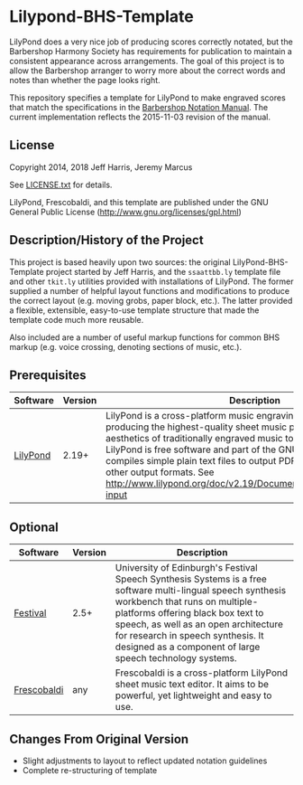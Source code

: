 # Lilypond-BHS-Template
LilyPond does a very nice job of producing scores correctly notated, but the Barbershop Harmony Society has requirements for publication to maintain a consistent appearance across arrangements. The goal of this project is to allow the Barbershop arranger to worry more about the correct words and notes than whether the page looks right.

This repository specifies a template for LilyPond to make engraved scores that match the specifications in the [Barbershop Notation Manual][1]. The current implementation reflects the 2015-11-03 revision of the manual.

<!-- TODO: Copy over the source code for Shine On, Harvest Moon and include it as an example. Be sure to assign credit to Jeff Harris for the majority of the work. -->
<!-- As an example, this template comes with Shine On, Harvest Moon. The goal of this template is to make LilyPond's output of Shine On, Harvest Moon match that of Shine On Harvest Moon as shown in the Barbershop Notation Manual. -->

## License
Copyright 2014, 2018 Jeff Harris, Jeremy Marcus

See [LICENSE.txt][2] for details.

LilyPond, Frescobaldi, and this template are published under the GNU General Public License (http://www.gnu.org/licenses/gpl.html)

## Description/History of the Project
This project is based heavily upon two sources: the original LilyPond-BHS-Template project started by Jeff Harris, and the `ssaattbb.ly` template file and other `tkit.ly` utilities provided with installations of LilyPond. The former supplied a number of helpful layout functions and modifications to produce the correct layout (e.g. moving grobs, paper block, etc.). The latter provided a flexible, extensible, easy-to-use template structure that made the template code much more reusable.

Also included are a number of useful markup functions for common BHS markup (e.g. voice crossing, denoting sections of music, etc.).

<!-- TODO: Come back and update this once the example and tutorial documentation is in place. -->
<!-- For details on how to use this template, see REDACTED or REDACTED. -->

## Prerequisites
| Software | Version | Description |
| -------- | ------- | ----------- |
| [LilyPond][3] | 2.19+ | LilyPond is a cross-platform music engraving program, devoted to producing the highest-quality sheet music possible. It brings the aesthetics of traditionally engraved music to computer printouts. LilyPond is free software and part of the GNU Project. LilyPond compiles simple plain text files to output PDF and MIDI files, among other output formats. See http://www.lilypond.org/doc/v2.19/Documentation/learning/entering-input |

## Optional
| Software | Version | Description |
| -------- | ------- | ----------- |
| [Festival][4] | 2.5+ | University of Edinburgh's Festival Speech Synthesis Systems is a free software multi-lingual speech synthesis workbench that runs on multiple-platforms offering black box text to speech, as well as an open architecture for research in speech synthesis. It designed as a component of large speech technology systems. |
| [Frescobaldi][5] | any | Frescobaldi is a cross-platform LilyPond sheet music text editor. It aims to be powerful, yet lightweight and easy to use. |

## Changes From Original Version
* Slight adjustments to layout to reflect updated notation guidelines
* Complete re-structuring of template

[1]: http://www.barbershop.org/files/documents/getandmakemusic/Barbershop%20Notation%20Manual.pdf
[2]: ./LICENSE.txt
[3]: http://lilypond.org
[4]: http://festvox.org/festival/
[5]: http://frescobaldi.org
